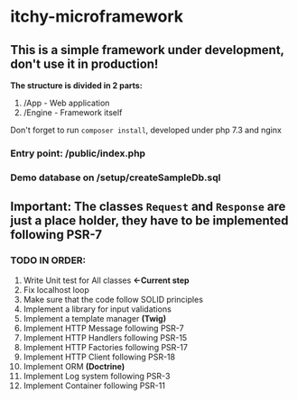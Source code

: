 # itchy-microframework

## This is a simple framework under development, don't use it in production!

**The structure is divided in 2 parts:**
1. /App - Web application
2. /Engine - Framework itself

Don't forget to run ```composer install```, developed under php 7.3 and nginx

### Entry point: /public/index.php
### Demo database on /setup/createSampleDb.sql

## Important: The classes `Request` and `Response` are just a place holder, they have to be implemented following PSR-7



### TODO IN ORDER:

1. Write Unit test for All classes **<-Current step**
2. Fix localhost loop
3. Make sure that the code follow SOLID principles
4. Implement a library for input validations
5. Implement a template manager **(Twig)**
6. Implement HTTP Message following PSR-7
7. Implement HTTP Handlers following PSR-15
8. Implement HTTP Factories following PSR-17
9. Implement HTTP Client following PSR-18
10. Implement ORM **(Doctrine)**
11. Implement Log system following PSR-3
12. Implement Container following PSR-11
